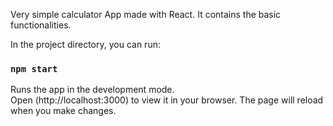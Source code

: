 Very simple calculator App made with React. It contains the basic functionalities.

In the project directory, you can run:
### `npm start`
Runs the app in the development mode.\
Open (http://localhost:3000) to view it in your browser.
The page will reload when you make changes.